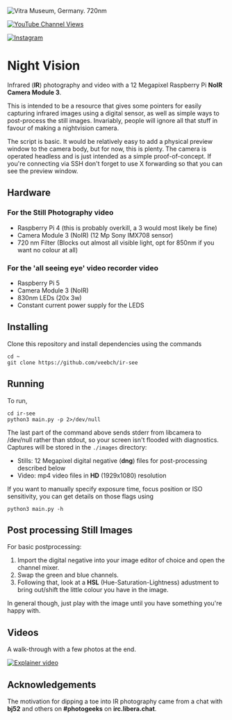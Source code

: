 
![Vitra Museum, Germany. 720nm](/images/vitrasmall.png)

[![YouTube Channel Views](https://img.shields.io/youtube/channel/views/UCz5BOU9J9pB_O0B8-rDjCWQ?label=YouTube&style=social)](https://www.youtube.com/channel/UCz5BOU9J9pB_O0B8-rDjCWQ)

[![Instagram](https://img.shields.io/badge/Instagram-E4405F?style=for-the-badge&logo=instagram&logoColor=white)](https://www.instagram.com/v_e_e_b/)


#  Night Vision

Infrared (**IR**) photography and video with a 12 Megapixel Raspberry Pi **NoIR Camera Module 3**. 

This is intended to be a resource that gives some pointers for easily capturing infrared images using a digital sensor, as well as simple ways to post-process the still images. Invariably, people will ignore all that stuff in favour of making a nightvision camera.

The script is basic. It would be relatively easy to add a physical preview window to the camera body, but for now, this is plenty. The camera is operated headless and is just intended as a simple proof-of-concept. If you're connecting via SSH don't forget to use X forwarding so that you can see the preview window.
 
## Hardware
### For the Still Photography video
- Raspberry Pi 4                (this is probably overkill, a 3 would most likely be fine)
- Camera Module 3 (NoIR)        (12 Mp Sony IMX708 sensor)
- 720 nm Filter                 (Blocks out almost all visible light, opt for 850nm if you want no colour at all)

### For the 'all seeing eye' video recorder video
- Raspberry Pi 5
- Camera Module 3 (NoIR)
- 830nm LEDs (20x 3w)
- Constant current power supply for the LEDS


## Installing

Clone this repository and install dependencies using the commands

``` 
cd ~
git clone https://github.com/veebch/ir-see
```


## Running

To run, 

``` 
cd ir-see
python3 main.py -p 2>/dev/null
```

The last part of the command above sends stderr from libcamera to /dev/null rather than stdout, so your screen isn't flooded with diagnostics. 
Captures will be stored in the `./images` directory:
- Stills: 12 Megapixel digital negative (**dng**) files for post-processing described below
- Video: mp4 video files in **HD** (1929x1080) resolution


If you want to manually specify exposure time, focus position or ISO sensitivity, you can get details on those flags using

```
python3 main.py -h
```

## Post processing Still Images

For basic postprocessing: 

1. Import the digital negative into your image editor of choice and open the channel mixer.
2. Swap the green and blue channels. 
3. Following that, look at a **HSL** (Hue-Saturation-Lightness) adustment to bring out/shift the little colour you have in the image.

In general though, just play with the image until you have something you're happy with.

## Videos

A walk-through with a few photos at the end.

[![Explainer video](http://img.youtube.com/vi/uvolslfKxfg/0.jpg)](http://www.youtube.com/watch?v=uvolslfKxfg "Video Title")

## Acknowledgements

The motivation for dipping a toe into IR photography came from a chat with **bj52** and others on **#photogeeks** on **irc.libera.chat**. 
